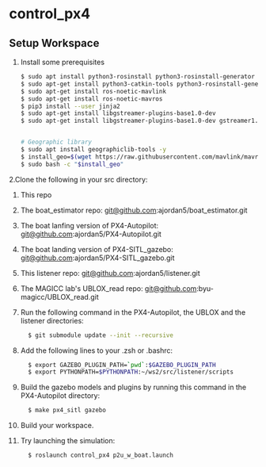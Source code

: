 # control_px4

## Setup Workspace
1. Install some prerequisites

    ```bash
    $ sudo apt install python3-rosinstall python3-rosinstall-generator python3-wstool build-essential -y
    $ sudo apt-get install python3-catkin-tools python3-rosinstall-generator -y
    $ sudo apt-get install ros-noetic-mavlink
    $ sudo apt-get install ros-noetic-mavros
    $ pip3 install --user jinja2    
    $ sudo apt-get install libgstreamer-plugins-base1.0-dev
    $ sudo apt-get install libgstreamer-plugins-base1.0-dev gstreamer1.0-plugins-bad gstreamer1.0-plugins-base gstreamer1.0-plugins-good gstreamer1.0-plugins-ugly -y                     
    
    
    # Geographic library
    $ sudo apt install geographiclib-tools -y
    $ install_geo=$(wget https://raw.githubusercontent.com/mavlink/mavros/master/mavros/scripts/install_geographiclib_datasets.sh -O -) 
    $ sudo bash -c "$install_geo"

    ```
2.Clone the following in your src directory:
  1. This repo
  2. The boat_estimator repo: git@github.com:ajordan5/boat_estimator.git
  3. The boat lanfing version of PX4-Autopilot: git@github.com:ajordan5/PX4-Autopilot.git
  4. The boat landing version of PX4-SITL_gazebo: git@github.com:ajordan5/PX4-SITL_gazebo.git
  5. This listener repo: git@github.com:ajordan5/listener.git
  6. The MAGICC lab's UBLOX_read repo: git@github.com:byu-magicc/UBLOX_read.git
3. Run the following command in the PX4-Autopilot, the UBLOX and the listener directories: 
    
      ```bash
        $ git submodule update --init --recursive
      ```
4. Add the following lines to your .zsh or .bashrc:
      ```bash
        $ export GAZEBO_PLUGIN_PATH=`pwd`:$GAZEBO_PLUGIN_PATH
        $ export PYTHONPATH=$PYTHONPATH:~/ws2/src/listener/scripts
      ```
5. Build the gazebo models and plugins by running this command in the PX4-Autopilot directory:
    
      ```bash
        $ make px4_sitl gazebo
      ```
    
6. Build your workspace. 
7. Try launching the simulation:
        
      ```bash
        $ roslaunch control_px4 p2u_w_boat.launch
      ```
  
   

